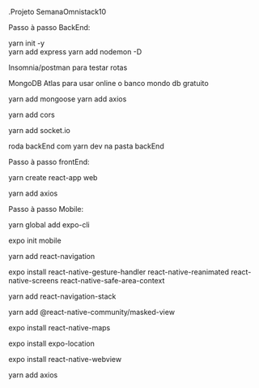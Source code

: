 .Projeto SemanaOmnistack10

Passo à passo BackEnd:
  
  yarn init -y   
  yarn add express
  yarn add nodemon -D

  Insomnia/postman para testar rotas

  MongoDB Atlas para usar online o banco mondo db gratuito

  yarn add mongoose
  yarn add axios 

  yarn add cors

  yarn add socket.io

  roda backEnd com yarn dev na pasta backEnd

  Passo à passo frontEnd:

  yarn create react-app web

  yarn add axios

  Passo à passo Mobile:

  yarn global add expo-cli

  expo init mobile

  yarn add react-navigation

  expo install react-native-gesture-handler react-native-reanimated react-native-screens react-native-safe-area-context

  yarn add react-navigation-stack

  yarn add @react-native-community/masked-view

  expo install react-native-maps

  expo install expo-location

  expo install react-native-webview

  yarn add axios